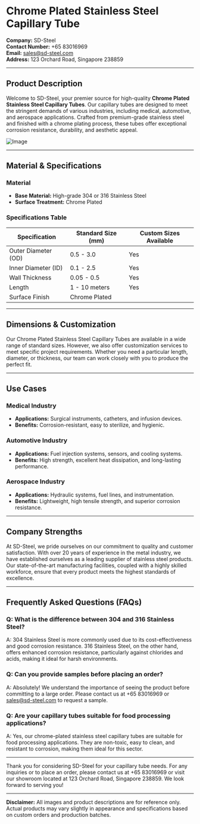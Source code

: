 # Chrome Plated Stainless Steel Capillary Tube

**Company:** SD-Steel  
**Contact Number:** +65 83016969  
**Email:** sales@sd-steel.com  
**Address:** 123 Orchard Road, Singapore 238859

---

## Product Description

Welcome to SD-Steel, your premier source for high-quality **Chrome Plated Stainless Steel Capillary Tubes**. Our capillary tubes are designed to meet the stringent demands of various industries, including medical, automotive, and aerospace applications. Crafted from premium-grade stainless steel and finished with a chrome plating process, these tubes offer exceptional corrosion resistance, durability, and aesthetic appeal.

![Image](https://github.com/user-attachments/assets/2567258e-e124-4816-932d-1809bd27ef0b)

---

## Material & Specifications

### Material
- **Base Material:** High-grade 304 or 316 Stainless Steel
- **Surface Treatment:** Chrome Plated

### Specifications Table
| Specification         | Standard Size (mm) | Custom Sizes Available |
|-----------------------|--------------------|------------------------|
| Outer Diameter (OD)   | 0.5 - 3.0          | Yes                    |
| Inner Diameter (ID)   | 0.1 - 2.5          | Yes                    |
| Wall Thickness        | 0.05 - 0.5         | Yes                    |
| Length                | 1 - 10 meters      | Yes                    |
| Surface Finish        | Chrome Plated      |                        |

---

## Dimensions & Customization

Our Chrome Plated Stainless Steel Capillary Tubes are available in a wide range of standard sizes. However, we also offer customization services to meet specific project requirements. Whether you need a particular length, diameter, or thickness, our team can work closely with you to produce the perfect fit.

---

## Use Cases

### Medical Industry
- **Applications:** Surgical instruments, catheters, and infusion devices.
- **Benefits:** Corrosion-resistant, easy to sterilize, and hygienic.

### Automotive Industry
- **Applications:** Fuel injection systems, sensors, and cooling systems.
- **Benefits:** High strength, excellent heat dissipation, and long-lasting performance.

### Aerospace Industry
- **Applications:** Hydraulic systems, fuel lines, and instrumentation.
- **Benefits:** Lightweight, high tensile strength, and superior corrosion resistance.

---

## Company Strengths

At SD-Steel, we pride ourselves on our commitment to quality and customer satisfaction. With over 20 years of experience in the metal industry, we have established ourselves as a leading supplier of stainless steel products. Our state-of-the-art manufacturing facilities, coupled with a highly skilled workforce, ensure that every product meets the highest standards of excellence.

---

## Frequently Asked Questions (FAQs)

### Q: What is the difference between 304 and 316 Stainless Steel?
A: 304 Stainless Steel is more commonly used due to its cost-effectiveness and good corrosion resistance. 316 Stainless Steel, on the other hand, offers enhanced corrosion resistance, particularly against chlorides and acids, making it ideal for harsh environments.

### Q: Can you provide samples before placing an order?
A: Absolutely! We understand the importance of seeing the product before committing to a large order. Please contact us at +65 83016969 or sales@sd-steel.com to request a sample.

### Q: Are your capillary tubes suitable for food processing applications?
A: Yes, our chrome-plated stainless steel capillary tubes are suitable for food processing applications. They are non-toxic, easy to clean, and resistant to corrosion, making them ideal for this sector.

---

Thank you for considering SD-Steel for your capillary tube needs. For any inquiries or to place an order, please contact us at +65 83016969 or visit our showroom located at 123 Orchard Road, Singapore 238859. We look forward to serving you!

---

**Disclaimer:** All images and product descriptions are for reference only. Actual products may vary slightly in appearance and specifications based on custom orders and production batches.